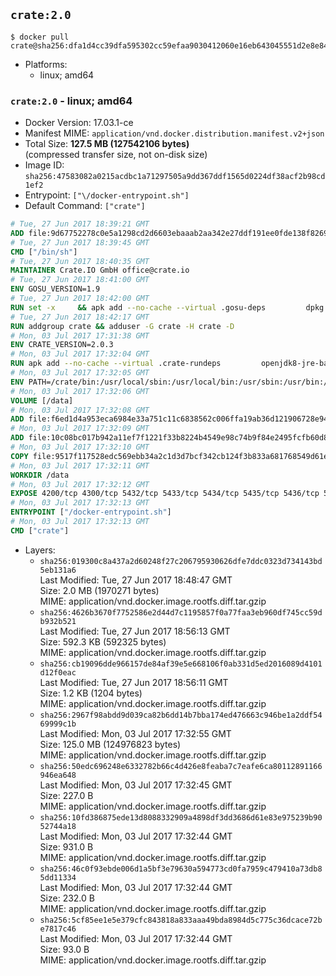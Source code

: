 ## `crate:2.0`

```console
$ docker pull crate@sha256:dfa1d4cc39dfa595302cc59efaa9030412060e16eb643045551d2e8e84fd1e1d
```

-	Platforms:
	-	linux; amd64

### `crate:2.0` - linux; amd64

-	Docker Version: 17.03.1-ce
-	Manifest MIME: `application/vnd.docker.distribution.manifest.v2+json`
-	Total Size: **127.5 MB (127542106 bytes)**  
	(compressed transfer size, not on-disk size)
-	Image ID: `sha256:47583082a0215acdbc1a71297505a9dd367ddf1565d0224df38acf2b98cd1ef2`
-	Entrypoint: `["\/docker-entrypoint.sh"]`
-	Default Command: `["crate"]`

```dockerfile
# Tue, 27 Jun 2017 18:39:21 GMT
ADD file:9d67752278c0e5a1298cd2d6603ebaaab2aa342e27ddf191ee0fde138f82698c in / 
# Tue, 27 Jun 2017 18:39:45 GMT
CMD ["/bin/sh"]
# Tue, 27 Jun 2017 18:40:35 GMT
MAINTAINER Crate.IO GmbH office@crate.io
# Tue, 27 Jun 2017 18:41:00 GMT
ENV GOSU_VERSION=1.9
# Tue, 27 Jun 2017 18:42:00 GMT
RUN set -x     && apk add --no-cache --virtual .gosu-deps         dpkg         gnupg         curl     && export ARCH=$(echo $(dpkg --print-architecture) | cut -d"-" -f3)     && curl -o /usr/local/bin/gosu -fSL "https://github.com/tianon/gosu/releases/download/$GOSU_VERSION/gosu-$ARCH"     && curl -o /usr/local/bin/gosu.asc -fSL "https://github.com/tianon/gosu/releases/download/$GOSU_VERSION/gosu-$ARCH.asc"     && export GNUPGHOME="$(mktemp -d)"     && gpg --keyserver ha.pool.sks-keyservers.net --recv-keys B42F6819007F00F88E364FD4036A9C25BF357DD4     && gpg --batch --verify /usr/local/bin/gosu.asc /usr/local/bin/gosu     && rm -r "$GNUPGHOME" /usr/local/bin/gosu.asc     && chmod +x /usr/local/bin/gosu     && gosu nobody true     && apk del .gosu-deps
# Tue, 27 Jun 2017 18:42:17 GMT
RUN addgroup crate && adduser -G crate -H crate -D
# Mon, 03 Jul 2017 17:31:38 GMT
ENV CRATE_VERSION=2.0.3
# Mon, 03 Jul 2017 17:32:04 GMT
RUN apk add --no-cache --virtual .crate-rundeps         openjdk8-jre-base         python3         openssl         sigar     && apk add --no-cache --virtual .build-deps         curl         gnupg         tar     && curl -fSL -O https://cdn.crate.io/downloads/releases/crate-$CRATE_VERSION.tar.gz     && curl -fSL -O https://cdn.crate.io/downloads/releases/crate-$CRATE_VERSION.tar.gz.asc     && export GNUPGHOME="$(mktemp -d)"     && gpg --keyserver ha.pool.sks-keyservers.net --recv-keys 90C23FC6585BC0717F8FBFC37FAAE51A06F6EAEB     && gpg --batch --verify crate-$CRATE_VERSION.tar.gz.asc crate-$CRATE_VERSION.tar.gz     && rm -r "$GNUPGHOME" crate-$CRATE_VERSION.tar.gz.asc     && mkdir /crate     && tar -xf crate-$CRATE_VERSION.tar.gz -C /crate --strip-components=1     && rm crate-$CRATE_VERSION.tar.gz     && ln -s /usr/bin/python3 /usr/bin/python     && rm /crate/plugins/crate-sigar/libsigar-amd64-linux.so     && apk del .build-deps
# Mon, 03 Jul 2017 17:32:05 GMT
ENV PATH=/crate/bin:/usr/local/sbin:/usr/local/bin:/usr/sbin:/usr/bin:/sbin:/bin
# Mon, 03 Jul 2017 17:32:06 GMT
VOLUME [/data]
# Mon, 03 Jul 2017 17:32:08 GMT
ADD file:f6ed1d4a953eca6984e33a751c11c6838562c006ffa19ab36d121906728e94db in /crate/config/crate.yml 
# Mon, 03 Jul 2017 17:32:09 GMT
ADD file:10c08bc017b942a11ef7f1221f33b8224b4549e98c74b9f84e2495fcfb60d8ce in /crate/config/log4j2.properties 
# Mon, 03 Jul 2017 17:32:10 GMT
COPY file:9517f117528edc569ebb34a2c1d3d7bcf342cb124f3b833a681768549d61ebfb in / 
# Mon, 03 Jul 2017 17:32:11 GMT
WORKDIR /data
# Mon, 03 Jul 2017 17:32:12 GMT
EXPOSE 4200/tcp 4300/tcp 5432/tcp 5433/tcp 5434/tcp 5435/tcp 5436/tcp 5437/tcp 5438/tcp 5439/tcp 5440/tcp 5441/tcp 5442/tcp 5443/tcp 5444/tcp 5445/tcp 5446/tcp 5447/tcp 5448/tcp 5449/tcp 5450/tcp 5451/tcp 5452/tcp 5453/tcp 5454/tcp 5455/tcp 5456/tcp 5457/tcp 5458/tcp 5459/tcp 5460/tcp 5461/tcp 5462/tcp 5463/tcp 5464/tcp 5465/tcp 5466/tcp 5467/tcp 5468/tcp 5469/tcp 5470/tcp 5471/tcp 5472/tcp 5473/tcp 5474/tcp 5475/tcp 5476/tcp 5477/tcp 5478/tcp 5479/tcp 5480/tcp 5481/tcp 5482/tcp 5483/tcp 5484/tcp 5485/tcp 5486/tcp 5487/tcp 5488/tcp 5489/tcp 5490/tcp 5491/tcp 5492/tcp 5493/tcp 5494/tcp 5495/tcp 5496/tcp 5497/tcp 5498/tcp 5499/tcp 5500/tcp 5501/tcp 5502/tcp 5503/tcp 5504/tcp 5505/tcp 5506/tcp 5507/tcp 5508/tcp 5509/tcp 5510/tcp 5511/tcp 5512/tcp 5513/tcp 5514/tcp 5515/tcp 5516/tcp 5517/tcp 5518/tcp 5519/tcp 5520/tcp 5521/tcp 5522/tcp 5523/tcp 5524/tcp 5525/tcp 5526/tcp 5527/tcp 5528/tcp 5529/tcp 5530/tcp 5531/tcp 5532/tcp
# Mon, 03 Jul 2017 17:32:13 GMT
ENTRYPOINT ["/docker-entrypoint.sh"]
# Mon, 03 Jul 2017 17:32:13 GMT
CMD ["crate"]
```

-	Layers:
	-	`sha256:019300c8a437a2d60248f27c206795930626dfe7ddc0323d734143bd5eb131a6`  
		Last Modified: Tue, 27 Jun 2017 18:48:47 GMT  
		Size: 2.0 MB (1970271 bytes)  
		MIME: application/vnd.docker.image.rootfs.diff.tar.gzip
	-	`sha256:4626b3670f7752586e2d44d7c1195857f0a77faa3eb960df745cc59db932b521`  
		Last Modified: Tue, 27 Jun 2017 18:56:13 GMT  
		Size: 592.3 KB (592325 bytes)  
		MIME: application/vnd.docker.image.rootfs.diff.tar.gzip
	-	`sha256:cb19096dde966157de84af39e5e668106f0ab331d5ed2016089d4101d12f0eac`  
		Last Modified: Tue, 27 Jun 2017 18:56:11 GMT  
		Size: 1.2 KB (1204 bytes)  
		MIME: application/vnd.docker.image.rootfs.diff.tar.gzip
	-	`sha256:2967f98abdd9d039ca82b6dd14b7bba174ed476663c946be1a2ddf5469999c1b`  
		Last Modified: Mon, 03 Jul 2017 17:32:55 GMT  
		Size: 125.0 MB (124976823 bytes)  
		MIME: application/vnd.docker.image.rootfs.diff.tar.gzip
	-	`sha256:50edc696248e6332782b66c4d426e8feaba7c7eafe6ca80112891166946ea648`  
		Last Modified: Mon, 03 Jul 2017 17:32:45 GMT  
		Size: 227.0 B  
		MIME: application/vnd.docker.image.rootfs.diff.tar.gzip
	-	`sha256:10fd386875ede13d8088332909a4898df3dd3686d61e83e975239b9052744a18`  
		Last Modified: Mon, 03 Jul 2017 17:32:44 GMT  
		Size: 931.0 B  
		MIME: application/vnd.docker.image.rootfs.diff.tar.gzip
	-	`sha256:46c0f93ebde006d1a5bf3e79630a594773cd0fa7959c479410a73db85dd11334`  
		Last Modified: Mon, 03 Jul 2017 17:32:44 GMT  
		Size: 232.0 B  
		MIME: application/vnd.docker.image.rootfs.diff.tar.gzip
	-	`sha256:5cf85ee1e5e379cfc843818a833aaa49bda8984d5c775c36dcace72be7817c46`  
		Last Modified: Mon, 03 Jul 2017 17:32:44 GMT  
		Size: 93.0 B  
		MIME: application/vnd.docker.image.rootfs.diff.tar.gzip
